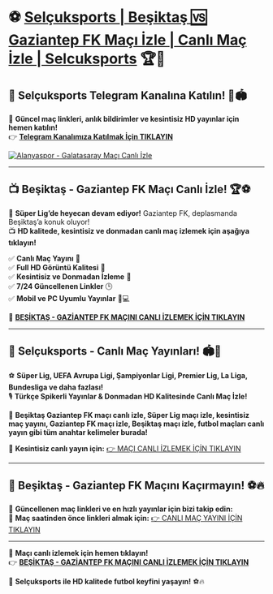 # ⚽ **[Selçuksports | Beşiktaş 🆚 Gaziantep FK Maçı İzle | Canlı Maç İzle | Selcuksports](https://www.selcuk.site)** 🏆🎥  

## 📢 **Selçuksports Telegram Kanalına Katılın!** 📲🏟️  
📡 **Güncel maç linkleri, anlık bildirimler ve kesintisiz HD yayınlar için hemen katılın!**  
👉 **[Telegram Kanalımıza Katılmak İçin TIKLAYIN](https://t.me/+gAaD6HFJuldlZGNk)**  

[![Alanyaspor - Galatasaray Maçı Canlı İzle](https://i.postimg.cc/XYKrwYFM/Selc-uksports-TANITIM.jpg)](https://www.selcuk.site)  

---

## 📺 **Beşiktaş - Gaziantep FK Maçı Canlı İzle!** 🏆⚽  

📢 **Süper Lig’de heyecan devam ediyor!** Gaziantep FK, deplasmanda Beşiktaş’a konuk oluyor!  
📺 **HD kalitede, kesintisiz ve donmadan canlı maç izlemek için aşağıya tıklayın!**  

✅ **Canlı Maç Yayını** 📡  
✅ **Full HD Görüntü Kalitesi** 🎥  
✅ **Kesintisiz ve Donmadan İzleme** 🔄  
✅ **7/24 Güncellenen Linkler** 🕒  
✅ **Mobil ve PC Uyumlu Yayınlar** 📱💻  

📌 **[BEŞİKTAŞ - GAZİANTEP FK MAÇINI CANLI İZLEMEK İÇİN TIKLAYIN](https://www.selcuk.site)**  

---

## 🎯 **Selçuksports - Canlı Maç Yayınları!** 🏟️📡  

⚽ **Süper Lig, UEFA Avrupa Ligi, Şampiyonlar Ligi, Premier Lig, La Liga, Bundesliga ve daha fazlası!**  
🎙️ **Türkçe Spikerli Yayınlar & Donmadan HD Kalitesinde Canlı Maç İzle!**  

📡 **Beşiktaş Gaziantep FK maçı canlı izle, Süper Lig maçı izle, kesintisiz maç yayını, Gaziantep FK maçı izle, Beşiktaş maçı izle, futbol maçları canlı yayın gibi tüm anahtar kelimeler burada!**  

📢 **Kesintisiz canlı yayın için:** [👉 MAÇI CANLI İZLEMEK İÇİN TIKLAYIN](https://www.selcuk.site)  

---

## 🚀 **Beşiktaş - Gaziantep FK Maçını Kaçırmayın!** ⚽🔥  

🔗 **Güncellenen maç linkleri ve en hızlı yayınlar için bizi takip edin:**  
📢 **Maç saatinden önce linkleri almak için:** [👉 CANLI MAÇ YAYINI İÇİN TIKLAYIN](https://www.selcuk.site)  

---

📢 **Maçı canlı izlemek için hemen tıklayın!**  
👉 **[BEŞİKTAŞ - GAZİANTEP FK MAÇINI CANLI İZLEMEK İÇİN TIKLAYIN](https://www.selcuk.site)**  

🎉 **Selçuksports ile HD kalitede futbol keyfini yaşayın!** ⚽🔥  
